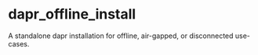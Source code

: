 # dapr_offline_install
A standalone dapr installation for offline, air-gapped, or disconnected use-cases.

